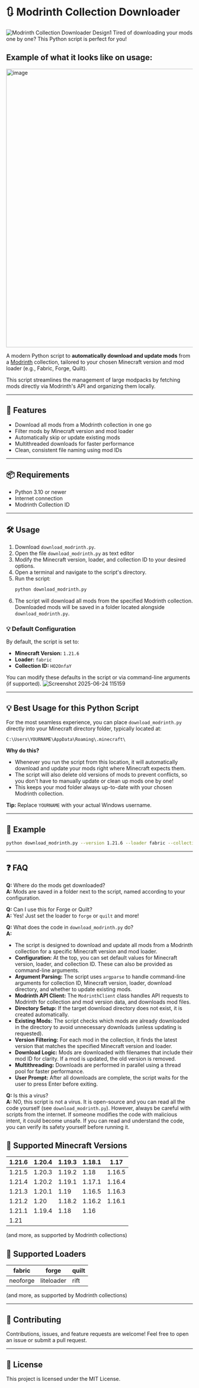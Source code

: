 # 🔃 Modrinth Collection Downloader
![Modrinth Collection Downloader Design1](https://github.com/user-attachments/assets/2bd97296-b995-48a8-b71b-1f42ded61661)
Tired of downloading your mods one by one? This Python script is perfect for you!



## Example of what it looks like on usage:
<img src="https://github.com/user-attachments/assets/d613c07d-44f5-47f2-88a8-342d282cd096" alt="image" width="750"/>



A modern Python script to **automatically download and update mods** from a [Modrinth](https://modrinth.com) collection, tailored to your chosen Minecraft version and mod loader (e.g., Fabric, Forge, Quilt).

This script streamlines the management of large modpacks by fetching mods directly via Modrinth's API and organizing them locally.

---

## 🚀 Features

- Download all mods from a Modrinth collection in one go
- Filter mods by Minecraft version and mod loader
- Automatically skip or update existing mods
- Multithreaded downloads for faster performance
- Clean, consistent file naming using mod IDs

---

## 📦 Requirements

- Python 3.10 or newer
- Internet connection
- Modrinth Collection ID

---

## 🛠️ Usage

1. Download `download_modrinth.py`.
2. Open the file `download_modrinth.py` as text editor
3. Modify the Minecraft version, loader, and collection ID to your desired options.
4. Open a terminal and navigate to the script's directory.
5. Run the script:
   ```bash
   python download_modrinth.py
   ```
6. The script will download all mods from the specified Modrinth collection. Downloaded mods will be saved in a folder located alongside `download_modrinth.py`.

### 💡 Default Configuration

By default, the script is set to:
- **Minecraft Version:** `1.21.6`
- **Loader:** `fabric`
- **Collection ID:** `HO2OnfaY`

You can modify these defaults in the script or via command-line arguments (if supported).
![Screenshot 2025-06-24 115159](https://github.com/user-attachments/assets/4c7ad3f9-2737-4274-bc59-a44db5195566)

---

## 💡 Best Usage for this Python Script

For the most seamless experience, you can place `download_modrinth.py` directly into your Minecraft directory folder, typically located at:

```
C:\Users\YOURNAME\AppData\Roaming\.minecraft\
```

**Why do this?**
- Whenever you run the script from this location, it will automatically download and update your mods right where Minecraft expects them.
- The script will also delete old versions of mods to prevent conflicts, so you don't have to manually update or clean up mods one by one!
- This keeps your mod folder always up-to-date with your chosen Modrinth collection.

**Tip:** Replace `YOURNAME` with your actual Windows username.

---

## 📖 Example

```bash
python download_modrinth.py --version 1.21.6 --loader fabric --collection HO2OnfaY
```

---

## ❓ FAQ

**Q:** Where do the mods get downloaded?  
**A:** Mods are saved in a folder next to the script, named according to your configuration.

**Q:** Can I use this for Forge or Quilt?  
**A:** Yes! Just set the loader to `forge` or `quilt` and more!

**Q:** What does the code in `download_modrinth.py` do?  
**A:**
- The script is designed to download and update all mods from a Modrinth collection for a specific Minecraft version and mod loader.
- **Configuration:** At the top, you can set default values for Minecraft version, loader, and collection ID. These can also be provided as command-line arguments.
- **Argument Parsing:** The script uses `argparse` to handle command-line arguments for collection ID, Minecraft version, loader, download directory, and whether to update existing mods.
- **Modrinth API Client:** The `ModrinthClient` class handles API requests to Modrinth for collection and mod version data, and downloads mod files.
- **Directory Setup:** If the target download directory does not exist, it is created automatically.
- **Existing Mods:** The script checks which mods are already downloaded in the directory to avoid unnecessary downloads (unless updating is requested).
- **Version Filtering:** For each mod in the collection, it finds the latest version that matches the specified Minecraft version and loader.
- **Download Logic:** Mods are downloaded with filenames that include their mod ID for clarity. If a mod is updated, the old version is removed.
- **Multithreading:** Downloads are performed in parallel using a thread pool for faster performance.
- **User Prompt:** After all downloads are complete, the script waits for the user to press Enter before exiting.

**Q:** Is this a virus?  
**A:** NO, this script is not a virus. It is open-source and you can read all the code yourself (see `download_modrinth.py`). However, always be careful with scripts from the internet. If someone modifies the code with malicious intent, it could become unsafe. If you can read and understand the code, you can verify its safety yourself before running it.

## 📝 Supported Minecraft Versions

| 1.21.6   | 1.20.4 | 1.19.3 | 1.18.1 | 1.17   |
|----------|--------|--------|--------|--------|
| 1.21.5   | 1.20.3 | 1.19.2 | 1.18   | 1.16.5 |
| 1.21.4   | 1.20.2 | 1.19.1 | 1.17.1 | 1.16.4 |
| 1.21.3   | 1.20.1 | 1.19   | 1.16.5 | 1.16.3 |
| 1.21.2   | 1.20   | 1.18.2 | 1.16.2 | 1.16.1 |
| 1.21.1   | 1.19.4 | 1.18   | 1.16   |        |
| 1.21     |        |        |        |        |

(and more, as supported by Modrinth collections)

## 📝 Supported Loaders

| fabric     | forge      | quilt      |
|------------|------------|------------|
| neoforge   | liteloader | rift       |

(and more, as supported by Modrinth collections)

---

## 🤝 Contributing

Contributions, issues, and feature requests are welcome! Feel free to open an issue or submit a pull request.

---

## 📄 License
This project is licensed under the MIT License.
